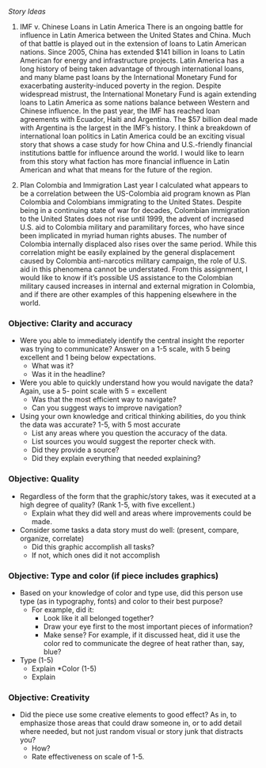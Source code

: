 *Story Ideas* 
1. IMF v. Chinese Loans in Latin America
There is an ongoing battle for influence in Latin America between the United States and China. Much of that battle is 
played out in the extension of loans to Latin American nations. Since 2005, China has extended $141 billion in loans to 
Latin American for energy and infrastructure projects. Latin America has a long history of being taken advantage of through 
international loans, and many blame past loans by the International Monetary Fund for exacerbating austerity-induced poverty 
in the region. Despite widespread mistrust, the International Monetary Fund is again extending loans to Latin America as 
some nations balance between Western and Chinese influence. In the past year, the IMF has reached loan agreements 
with Ecuador, Haiti and Argentina. The $57 billion deal made with Argentina is the largest in the IMF’s history. I think a 
breakdown of international loan politics in Latin America could be an exciting visual story that shows a case study for 
how China and U.S.-friendly financial institutions battle for influence around the world. I would like to learn from this 
story what faction has more financial influence in Latin American and what that means for the future of the region. 

2. Plan Colombia and Immigration
Last year I calculated what appears to be a correlation between the US-Colombia aid program known as Plan Colombia 
and Colombians immigrating to the United States. Despite being in a continuing state of war for decades, Colombian 
immigration to the United States does not rise until 1999, the advent of increased U.S. aid to Colombia military 
and paramilitary forces, who have since been implicated in myriad human rights abuses. The number of Colombia 
internally displaced also rises over the same period. While this correlation might be easily explained by the 
general displacement caused by Colombia anti-narcotics military campaign, the role of U.S. aid in this phenomena 
cannot be understated. From this assignment, I would like to know if it’s possible US assistance to the Colombian military 
caused increases in internal and external migration in Colombia, and if there are other examples of this happening elsewhere 
in the world. 

### Objective: Clarity and accuracy

* Were you able to immediately identify the central insight the reporter was trying to communicate? Answer on a 1-5 scale, with 5 being excellent and 1 being below expectations. 
   * What was it?
   * Was it in the headline?
* Were you able to quickly understand how you would navigate the data? Again, use a 5- point scale with 5 = excellent
   * Was that the most efficient way to navigate? 
   * Can you suggest ways to improve navigation?
* Using your own knowledge and critical thinking abilities, do you think the data was accurate? 1-5, with 5 most accurate
   * List any areas where you question the accuracy of the data.
   * List sources you would suggest the reporter check with. 
   * Did they provide a source?
   * Did they explain everything that needed explaining?

### Objective: Quality

* Regardless of the form that the graphic/story takes, was it executed at a high degree of quality? (Rank 1-5, with five excellent.)
   * Explain what they did well and areas where improvements could be made. 
* Consider some tasks a data story must do well: (present, compare, organize, correlate)
   * Did this graphic accomplish all tasks?
   * If not, which ones did it not accomplish

### Objective: Type and color (if piece includes graphics)

* Based on your knowledge of color and type use, did this person use type (as in typography, fonts) and color to their best purpose?
   * For example, did it: 
       * Look like it all belonged together?
       * Draw your eye first to the most important pieces of information?
       * Make sense? For example, if it discussed heat, did it use the color red to communicate the degree of heat rather than, say, blue?
* Type (1-5)
   * Explain
*Color (1-5)
   * Explain
   
### Objective: Creativity

* Did the piece use some creative elements to good effect? As in, to emphasize those areas that could draw someone in, or to add detail where needed, but not just random visual or story junk that distracts you?
   * How?
   * Rate effectiveness on scale of 1-5. 
